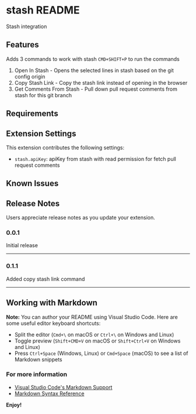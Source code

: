 # stash README

Stash integration

## Features

Adds 3 commands to work with stash
`CMD+SHIFT+P` to run the commands
1. Open In Stash - Opens the selected lines in stash based on the git config origin
2. Copy Stash Link - Copy the stash link instead of opening in the browser
3. Get Comments From Stash - Pull down pull request comments from stash for this git branch


## Requirements


## Extension Settings

This extension contributes the following settings:

* `stash.apiKey`: apiKey from stash with read permission for fetch pull request comments

## Known Issues


## Release Notes

Users appreciate release notes as you update your extension.

### 0.0.1
Initial release

-----------------------------------------------------------------------------------------------------------
### 0.1.1
Added copy stash link command

-----------------------------------------------------------------------------------------------------------

## Working with Markdown

**Note:** You can author your README using Visual Studio Code.  Here are some useful editor keyboard shortcuts:

* Split the editor (`Cmd+\` on macOS or `Ctrl+\` on Windows and Linux)
* Toggle preview (`Shift+CMD+V` on macOS or `Shift+Ctrl+V` on Windows and Linux)
* Press `Ctrl+Space` (Windows, Linux) or `Cmd+Space` (macOS) to see a list of Markdown snippets

### For more information

* [Visual Studio Code's Markdown Support](http://code.visualstudio.com/docs/languages/markdown)
* [Markdown Syntax Reference](https://help.github.com/articles/markdown-basics/)

**Enjoy!**
